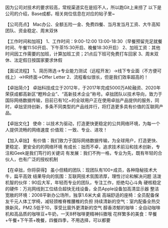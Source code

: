 因为公司对技术的要求较高，常规渠道实在是招不人，所以跑Git上来捞了
以下是公司的介绍，Base成都，相关岗位信息在对应的帖子里~

【公司亮点】
Mac办公、全额五险一金、免费四餐、当月发当月工资、大牛高知团队、资金稳定、周末双休

【工作时间和加班】
1、工作时间：9:00-12:00 13:00-18:30（早餐预留充足就餐时间、午餐11:50开启、下午茶15:30开启、晚餐18:30开启）
2、加班工资：其他时间因工作需要的加班，计算加班工资；21点后下班可免费打车回家
3、周末双休、法定假日按国家要求休假

【面试流程】
1、简历筛选→专业能力测试（远程开发）→线下专业面（不方便可线上）→HR终面→Offer Letter
2、流程看似很长，但是我们效率超高的！

【卓拙简介】
卓拙科技成立于2012年，于2017年完成5000万A轮融资、2020年荣获成都高新区“瞪羚企业”、“高新技术企业”称号。卓拙团队以技术导向，致力于国际网络数据传输，目前已有1亿+的全球用户正在使用卓拙产品提供的服务，同时，卓拙坚持创新，多条不同类型的产品线并行，将打造更多具有价值的互联网产品。

【卓拙文化】
使命：以技术为驱动，打造更快更稳定的公共网络环境，为每一个人提供流畅的网络速度
价值观：一致、专业、进攻！

【加入卓拙】
有价值：我们致力于国际网络数据传输，为全球用户，打造更快、更稳定、更安全的的网络环境
有成长：拙而不卓，追求技术前沿和技术创新，专注和Geek是我们笃行的关键词
有发展：我们不拘一格，专业为先，既有年轻的合伙人，也有广泛的授权机制

【在卓拙，你将获得】
虽小但精的团队：现团队有100+成员，各种隐秘技术大牛，扁平高效
结果导向的氛围：互联网技术氛围浓厚，理性讨论和解决问题
活泼机智的伙伴：90后大军，年轻而专业的团队，专注工作，拒绝勾心斗角
硬核稳定的硬件：万兆网线到工位结合超快无线设备，全员Apple设备加高清显示器
整洁宽敞的环境：2008平新办公场所，独享1.6米大桌
高端舒适的座椅：全员配备保友千元人体工学椅，减轻颈椎脊椎腰椎的负担
持续清新的空气：室内配备全热交换新风，PM2.5低于10，享受比窗外更清新的空气
醇香浓郁的咖啡：全自动咖啡机和高品质的咖啡豆+牛奶，一天8杯咖啡更精神抖擞哦
花样繁多的美食：早餐+午餐+下午茶+晚餐，四餐四季，不用选择，可以都要
